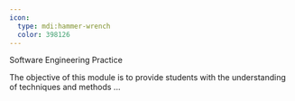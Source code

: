 ```yaml
---
icon:
  type: mdi:hammer-wrench
  color: 398126
---
```


Software Engineering Practice

The objective of this module is to provide students with the understanding of techniques and methods ... 
